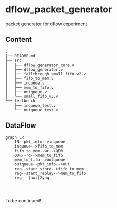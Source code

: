 # dflow_packet_generator
packet generator for dflow experiment

## Content
    .
    ├── README.md
    ├── src
    │   ├── dflow_generator_core.v
    │   ├── dflow_generator.v
    │   ├── fallthrough_small_fifo_v2.v
    │   ├── fifo_to_mem.v
    │   ├── inqueue.v
    │   ├── mem_to_fifo.v
    │   ├── outqueue.v
    │   └── small_fifo_v3.v
    └── testbench
        ├── inqueue_test.v
        └── outqueue_test.v

## DataFlow

```mermaid
graph LR
	IN--pkt_info-->inqueue
	inqueue-->fifo_to_mem
	fifo_to_mem--wr-->QDR
	QDR--rd-->mem_to_fifo
	mem_to_fifo-->outqueue
	outqueue--pkt_info-->out
	reg--start_store-->fifo_to_mem
	reg--start_replay-->mem_to_fifo
	reg---|axi|Zynq


	
```

To be continued!